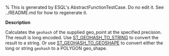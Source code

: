 % This is generated by ESQL's AbstractFunctionTestCase. Do no edit it. See ../README.md for how to regenerate it.

**Description**

Calculates the `geohash` of the supplied geo_point at the specified precision. The result is long encoded. Use [ST_GEOHASH_TO_STRING](#esql-st_geohash_to_string) to convert the result to a string. Or use [ST_GEOHASH_TO_GEOSHAPE](#esql-st_geohash_to_geoshape) to convert either the long or string `geohash` to a POLYGON geo_shape.

